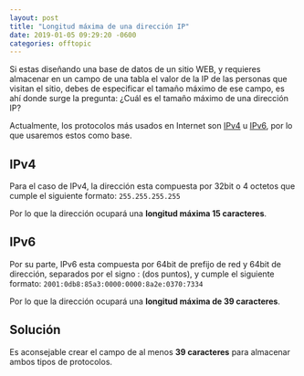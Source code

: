 ```yaml
---
layout: post
title: "Longitud máxima de una dirección IP"
date: 2019-01-05 09:29:20 -0600
categories: offtopic
---
```


Si estas diseñando una base de datos de un sitio WEB, y requieres almacenar en un campo de una tabla el valor de la IP de las personas que visitan el sitio, debes de especificar el tamaño máximo de ese campo, es ahí donde surge la pregunta: ¿Cuál es el tamaño máximo de una dirección IP?

Actualmente, los protocolos más usados en Internet son [IPv4](http://en.wikipedia.org/wiki/IPv4) u [IPv6](http://en.wikipedia.org/wiki/IPv6), por lo que usaremos estos como base.

## IPv4

Para el caso de IPv4, la dirección esta compuesta por 32bit o 4 octetos que cumple el siguiente formato: `255.255.255.255`

Por lo que la dirección ocupará una **longitud máxima 15 caracteres**.

## IPv6

Por su parte, IPv6 esta compuesta por 64bit de prefijo de red y 64bit de dirección, separados por el signo : (dos puntos), y cumple el siguiente formato: `2001:0db8:85a3:0000:0000:8a2e:0370:7334`

Por lo que la dirección ocupará una **longitud máxima de 39 caracteres**.

## Solución

Es aconsejable crear el campo de al menos **39 caracteres** para almacenar ambos tipos de protocolos.